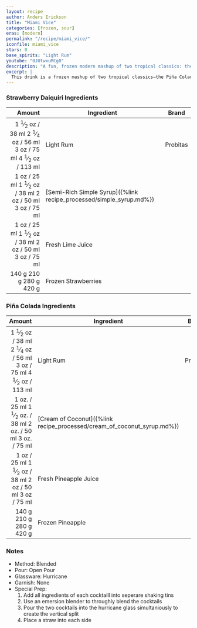 ```yaml
---
layout: recipe
author: Anders Erickson
title: "Miami Vice"
categories: [frozen, sour]
eras: [modern]
permalink: "/recipe/miami_vice/"
iconfile: miami_vice
stars: 0
base_spirits: "Light Rum"
youtube: "0JUtwxuMCg0"
description: "A fun, frozen modern mashup of two tropical classics: the Piña Colada and the Strawberry Daiquiri."
excerpt: |
  This drink is a frozen mashup of two tropical classics—the Piña Colada and the Frozen Strawberry Daiquiri. It’s a crowd-pleaser in both flavor and presentation, thanks to those bold, contrasting colors. 
---
```


### Strawberry Daiquiri Ingredients

| Amount | Ingredient                                                | Brand    |
| -----: | --------------------------------------------------------- | -------- |
| <span class="onex active">1 <sup>1</sup>&frasl;<sub>2</sub> oz  / 38 ml</span> <span class="onehalfx">2 <sup>1</sup>&frasl;<sub>4</sub> oz  / 56 ml</span> <span class="twox">3 oz  / 75 ml</span> <span class="threex">4 <sup>1</sup>&frasl;<sub>2</sub> oz  / 113 ml</span>| Light Rum                                                 | Probitas |
|   <span class="onex active">1 oz  / 25 ml</span> <span class="onehalfx">1 <sup>1</sup>&frasl;<sub>2</sub> oz  / 38 ml</span> <span class="twox">2 oz  / 50 ml</span> <span class="threex">3 oz  / 75 ml</span>| [Semi-Rich Simple Syrup]({%link recipe_processed/simple_syrup.md%}) |
|   <span class="onex active">1 oz  / 25 ml</span> <span class="onehalfx">1 <sup>1</sup>&frasl;<sub>2</sub> oz  / 38 ml</span> <span class="twox">2 oz  / 50 ml</span> <span class="threex">3 oz  / 75 ml</span>| Fresh Lime Juice                                          |
|  <span class="onex active">140 g </span> <span class="onehalfx">210 g </span> <span class="twox">280 g </span> <span class="threex">420 g </span>| Frozen Strawberries                                       |

### Piña Colada Ingredients

| Amount | Ingredient                                                    | Brand    |
| -----: | ------------------------------------------------------------- | -------- |
| <span class="onex active">1 <sup>1</sup>&frasl;<sub>2</sub> oz  / 38 ml</span> <span class="onehalfx">2 <sup>1</sup>&frasl;<sub>4</sub> oz  / 56 ml</span> <span class="twox">3 oz  / 75 ml</span> <span class="threex">4 <sup>1</sup>&frasl;<sub>2</sub> oz  / 113 ml</span>| Light Rum                                                     | Probitas |
|  <span class="onex active">1 oz.  / 25 ml</span> <span class="onehalfx">1 <sup>1</sup>&frasl;<sub>2</sub> oz.  / 38 ml</span> <span class="twox">2 oz.  / 50 ml</span> <span class="threex">3 oz.  / 75 ml</span>| [Cream of Coconut]({%link recipe_processed/cream_of_coconut_syrup.md%}) |
|   <span class="onex active">1 oz  / 25 ml</span> <span class="onehalfx">1 <sup>1</sup>&frasl;<sub>2</sub> oz  / 38 ml</span> <span class="twox">2 oz  / 50 ml</span> <span class="threex">3 oz  / 75 ml</span>| Fresh Pineapple Juice                                         |
|  <span class="onex active">140 g </span> <span class="onehalfx">210 g </span> <span class="twox">280 g </span> <span class="threex">420 g </span>| Frozen Pineapple                                              |

### Notes

- Method: Blended
- Pour: Open Pour
- Glassware: Hurricane
- Garnish: None
- Special Prep: 
  1. Add all ingredients of each cocktaill into seperare shaking tins
  1. Use an emersion blender to throughly blend the cocktails
  1. Pour the two cocktails into the hurricane glass simultaniously to create the vertical split
  1. Place a straw into each side

    
<script type="application/ld+json">
{
  "@context": "https://schema.org",
  "@type": "Recipe",
  "author": {
    "@type": "Person",
    "name": "{{ page.author }}"
    },
  "image": "{%- for page in page.categories limit: 1 %}{% assign cat = site.data.categories | where: "slug", page | first %}{{ site.url }}{{ site.baseurl}}/assets/images/category_{{cat.slug}}.svg{% endfor -%}",
  "description": "{{ page.excerpt | strip_html | replace: '"', "'" }}",
  "recipeIngredient": [
  "1.5 oz Light Rum",
  "1 oz Semi-Rich Simple Syrup",
  "1 oz Fresh Lime Juice ",
  " 140 g Frozen Strawberries",
  "1.5 oz Light Rum",
  " 1 oz. Cream of Coconut",
  "1 oz Fresh Pineapple Juice",
  " 140 g Frozen Pineapple "
    ],
  "name": "{{ page.title }}",
  "recipeInstructions": [
    {
      "@type": "HowToStep",
      "text": "- Method: Blended"
    },
    {
      "@type": "HowToStep",
      "text": "- Pour: Open Pour"
    },
    {
      "@type": "HowToStep",
      "text": "- Glassware: Hurricane"
    },
    {
      "@type": "HowToStep",
      "text": "- Garnish: None"
    },
    {
      "@type": "HowToStep",
      "text": "- Special Prep: "
    },
    {
      "@type": "HowToStep",
      "text": "  1. Add all ingredients of each cocktaill into seperare shaking tins"
    },
    {
      "@type": "HowToStep",
      "text": "  1. Use an emersion blender to throughly blend the cocktails"
    },
    {
      "@type": "HowToStep",
      "text": "  1. Pour the two cocktails into the hurricane glass simultaniously to create the vertical split"
    },
    {
      "@type": "HowToStep",
      "text": "  1. Place a straw into each side"
    }
    ],
  "recipeYield": "1 cocktail",
  "recipeCategory": "cocktail",
  {% if page.stars and site.data.ratings[page.iconfile].ratings -%}"aggregateRating": {
   "@type": "AggregateRating",
   "ratingValue": "{%- include stars_metadata.html %}",
   "bestRating": "5",
   "reviewCount": "2"},{%- endif %}
  "recipeCuisine": "global",
  "prepTime": "PT20M",
  "cookTime": "PT15S",
  "keywords": "{{ page.title }}, cocktail, {{ page.eras }}, {%- include category_metadata.html -%}, {%- include spirits_metadata.html -%}"
}
</script>

    